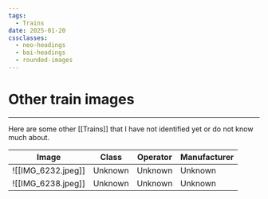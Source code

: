 ```yaml
---
tags:
  - Trains
date: 2025-01-20
cssclasses:
  - neo-headings
  - bai-headings
  - rounded-images
---
```

# Other train images

***
Here are some other [[Trains]] that I have not identified yet or do not know much about.

| Image              | Class   | Operator | Manufacturer |
| ------------------ | ------- | -------- | ------------ |
| ![[IMG_6232.jpeg]] | Unknown | Unknown  | Unknown      |
| ![[IMG_6238.jpeg]] | Unknown | Unknown  | Unknown      |

